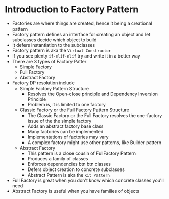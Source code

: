 # Introduction to Factory Pattern
* Factories are where things are created, hence it being a creational pattern
* Factory pattern defines an interface for creating an object and let subclasses decide which object to build
* It defers instantiation to the subclasses
* Factory pattern is aka the `Virtual Constructor`
* If you see plenty `if-elif-elif` try and write it in a better way
* There are 3 types of Factory Patter
  * Simple Factory
  * Full Factory
  * Abstract Factory
* Factory DP resolution include
  * Simple Factory Pattern Structure
    * Resolves the Open-close principle and Dependency Inversion Principle
    * Problem is, it is limited to one factory
  * Classic Factory or the Full Factory Pattern Structure
    * The Classic Factory or the Full Factory resolves the one-factory issue of the the simple factory
    * Adds an abstract factory base class
    * Many factories can be implemented
    * Implementations of factories may vary
    * A complex factory might use other patterns, like Builder pattern
  * Abstract Factory 
    * This pattern is a close cousin of FullFactory Pattern
    * Produces a family of classes
    * Enforces dependencies btn btn classes
    * Defers object creation to concrete subclasses
    * Abstract Pattern is aka the `Kit Pattern`
* Full Factory is great when you don't know which concrete classes you'll need
* Abstract Factory is useful when you have families of objects